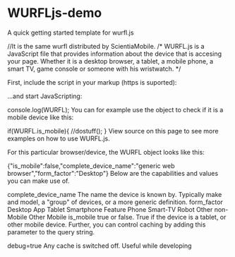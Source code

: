 # WURFLjs-demo
A quick getting started template for wurfl.js

//It is the same wurfl distributed by ScientiaMobile.
/* WURFL.js is a JavaScript file that provides information about the device that is accesing your page. Whether it is a desktop browser, a tablet, a mobile phone, a smart TV, game console or someone with his wristwatch.
*/

First, include the script in your markup (https is suported):


<script type='text/javascript' src="//wurfl.io/wurfl.js"></script>
...and start JavaScripting:


console.log(WURFL);
You can for example use the object to check if it is a mobile device like this:

if(WURFL.is_mobile){
	//dostuff();
}
View source on this page to see more examples on how to use WURFL.js.

For this particular browser/device, the WURFL object looks like this:

{"is_mobile":false,"complete_device_name":"generic web browser","form_factor":"Desktop"}
Below are the capabilities and values you can make use of.

complete_device_name
The name the device is known by. Typically make and model, a "group" of devices, or a more generic definition.
form_factor
Desktop
App
Tablet
Smartphone
Feature Phone
Smart-TV
Robot
Other non-Mobile
Other Mobile
is_mobile
true or false. True if the device is a tablet, or other mobile device.
Further, you can control caching by adding this parameter to the query string.

debug=true
Any cache is switched off. Useful while developing

